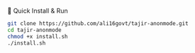 🚀 Quick Install & Run
```bash
git clone https://github.com/ali16govt/tajir-anonmode.git
cd tajir-anonmode
chmod +x install.sh
./install.sh
